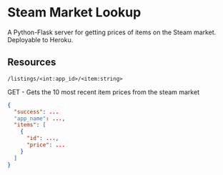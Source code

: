 # Steam Market Lookup #

A Python-Flask server for getting prices of items on the Steam market.
Deployable to Heroku.

## Resources ##
`/listings/<int:app_id>/<item:string>`

GET - Gets the 10 most recent item prices from the steam market

```JSON
{
  "success": ...
  "app_name": ...,
  "items": [
    {
      "id": ...,
      "price": ...
    }
  ]
}
```
